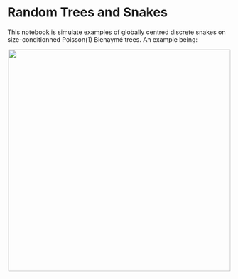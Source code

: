 # Random Trees and Snakes

This notebook is simulate examples of globally centred discrete snakes on size-conditionned Poisson(1) Bienaymé trees. An example being:

<p align="center">
<img src="https://github.com/rivkamitchell/Random-Trees-and-Snakes/assets/40970336/3c571ba2-4671-4d6f-adec-a48edc3d08df).type" width="500" height="500">
</p>


